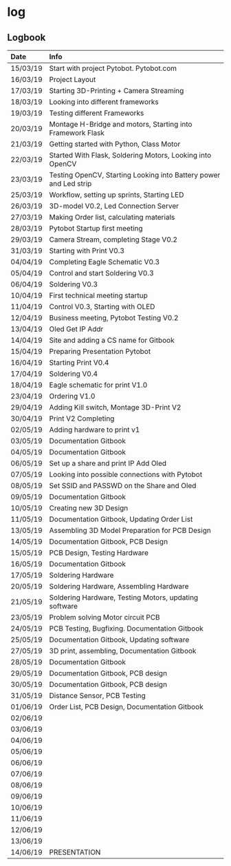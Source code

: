 # log

## Logbook

| Date | Info |
| :--- | :--- |
| 15/03/19 | Start with project Pytobot. Pytobot.com |
| 16/03/19 | Project Layout |
| 17/03/19 | Starting 3D-Printing + Camera Streaming |
| 18/03/19 | Looking into different frameworks |
| 19/03/19 | Testing different Frameworks |
| 20/03/19 | Montage H-Bridge and motors, Starting into Framework Flask |
| 21/03/19 | Getting started with Python, Class Motor |
| 22/03/19 | Started With Flask, Soldering Motors, Looking into OpenCV |
| 23/03/19 | Testing OpenCV, Starting Looking into Battery power and Led strip |
| 25/03/19 | Workflow, setting up sprints, Starting LED |
| 26/03/19 | 3D-model V0.2, Led Connection Server |
| 27/03/19 | Making Order list, calculating materials |
| 28/03/19 | Pytobot Startup first meeting |
| 29/03/19 | Camera Stream, completing Stage V0.2 |
| 31/03/19 | Starting with Print V0.3 |
| 04/04/19 | Completing Eagle Schematic V0.3 |
| 05/04/19 | Control and start Soldering V0.3 |
| 06/04/19 | Soldering V0.3 |
| 10/04/19 | First technical meeting startup |
| 11/04/19 | Control V0.3, Starting with OLED |
| 12/04/19 | Business meeting, Pytobot Testing V0.2 |
| 13/04/19 | Oled Get IP Addr |
| 14/04/19 | Site and adding a CS name for Gitbook |
| 15/04/19 | Preparing Presentation Pytobot |
| 16/04/19 | Starting Print V0.4 |
| 17/04/19 | Soldering V0.4 |
| 18/04/19 | Eagle schematic for print V1.0 |
| 23/04/19 | Ordering V1.0 |
| 29/04/19 | Adding Kill switch, Montage 3D-Print V2 |
| 30/04/19 | Print V2 Completing |
| 02/05/19 | Adding hardware to print v1 |
| 03/05/19 | Documentation Gitbook |
| 04/05/19 | Documentation Gitbook |
| 06/05/19 | Set up a share and print IP Add Oled |
| 07/05/19 | Looking into possible connections with Pytobot |
| 08/05/19 | Set SSID and PASSWD on the Share and Oled |
| 09/05/19 | Documentation Gitbook |
| 10/05/19 | Creating new 3D Design |
| 11/05/19 | Documentation Gitbook, Updating Order List |
| 13/05/19 | Assembling 3D Model  Preparation for PCB Design |
| 14/05/19 | Documentation Gitbook, PCB Design |
| 15/05/19 | PCB Design, Testing Hardware |
| 16/05/19 | Documentation Gitbook |
| 17/05/19 | Soldering Hardware |
| 20/05/19 | Soldering Hardware, Assembling Hardware |
| 21/05/19 | Soldering Hardware, Testing Motors, updating software |
| 23/05/19 | Problem solving Motor circuit PCB |
| 24/05/19 | PCB Testing, Bugfixing. Documentation Gitbook |
| 25/05/19 | Documentation Gitbook, Updating software |
| 27/05/19 | 3D print, assembling, Documentation Gitbook |
| 28/05/19 | Documentation Gitbook |
| 29/05/19 | Documentation Gitbook, PCB design |
| 30/05/19 | Documentation Gitbook, PCB design |
| 31/05/19 | Distance Sensor, PCB Testing |
| 01/06/19 | Order List, PCB Design, Documentation Gitbook   |
| 02/06/19 |  |
| 03/06/19 |  |
| 04/06/19 |  |
| 05/06/19 |  |
| 06/06/19 |  |
| 07/06/19 |  |
| 08/06/19 |  |
| 09/06/19 |  |
| 10/06/19 |  |
| 11/06/19 |  |
| 12/06/19 |  |
| 13/06/19 |  |
| 14/06/19 | PRESENTATION |

